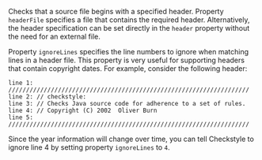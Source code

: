 Checks that a source file begins with a specified header. Property
`headerFile` specifies a file that contains the required header.
Alternatively, the header specification can be set directly in the
`header` property without the need for an external file.

Property `ignoreLines` specifies the line numbers to ignore when
matching lines in a header file. This property is very useful for
supporting headers that contain copyright dates. For example, consider
the following header:

    line 1: ////////////////////////////////////////////////////////////////////
    line 2: // checkstyle:
    line 3: // Checks Java source code for adherence to a set of rules.
    line 4: // Copyright (C) 2002  Oliver Burn
    line 5: ////////////////////////////////////////////////////////////////////
            

Since the year information will change over time, you can tell
Checkstyle to ignore line 4 by setting property `ignoreLines` to `4`.
